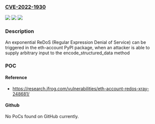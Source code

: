 ### [CVE-2022-1930](https://cve.mitre.org/cgi-bin/cvename.cgi?name=CVE-2022-1930)
![](https://img.shields.io/static/v1?label=Product&message=eth-account&color=blue)
![](https://img.shields.io/static/v1?label=Version&message=0.5.9%3C%20&color=brighgreen)
![](https://img.shields.io/static/v1?label=Vulnerability&message=CWE-1333%20Inefficient%20Regular%20Expression%20Complexity&color=brighgreen)

### Description

An exponential ReDoS (Regular Expression Denial of Service) can be triggered in the eth-account PyPI package, when an attacker is able to supply arbitrary input to the encode_structured_data method

### POC

#### Reference
- https://research.jfrog.com/vulnerabilities/eth-account-redos-xray-248681/

#### Github
No PoCs found on GitHub currently.

